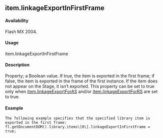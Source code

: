 ## item.linkageExportInFirstFrame

#### Availability

Flash MX 2004.

#### Usage

item.linkageExportInFirstFrame

#### Description

Property; a Boolean value. If true, the item is exported in the first frame; if false, the item is exported in the frame of the first instance. If the item does not appear on the Stage, it isn’t exported.
This property can be set to true only when [item.linkageExportForAS](#_bookmark669) and/or [item.linkageExportForRS](#_bookmark670) are set to true.

#### Example

```
The following example specifies that the specified library item is exported in the first frame:
fl.getDocumentDOM().library.items\[0\].linkageExportInFirstFrame = true;

```